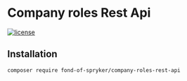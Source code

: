 # Company roles Rest Api

[![license](https://img.shields.io/github/license/mashape/apistatus.svg)](https://packagist.org/packages/fond-of-spryker/company-roles-rest-api)

## Installation

```
composer require fond-of-spryker/company-roles-rest-api
```
